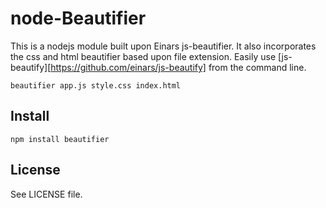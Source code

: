 # node-Beautifier

This is a nodejs module built upon Einars js-beautifier.
It also incorporates the css and html beautifier based upon file extension.
Easily use [js-beautify][https://github.com/einars/js-beautify] from the command line.

    beautifier app.js style.css index.html

## Install

    npm install beautifier

## License

See LICENSE file.

[js-beautify]: http://jsbeautifier.org/
